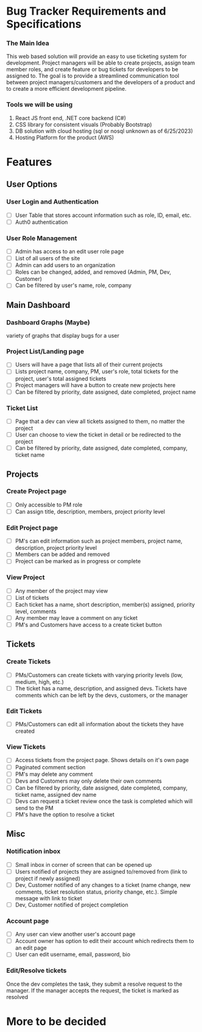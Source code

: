  # Bug Tracker Requirements and Specifications 

 ### The Main Idea

This web based solution will provide an easy to use ticketing system for development. Project managers will be able to create projects, assign team member roles, and create feature or bug tickets for developers to be assigned to. The goal is to provide a streamlined communication tool between project managers/customers and the developers of a product and to create a more efficient development pipeline.

### Tools we will be using

1. React JS front end, .NET core backend (C#)
2. CSS library for consistent visuals (Probably Bootstrap)
3. DB solution with cloud hosting (sql or nosql unknown as of 6/25/2023)
4. Hosting Platform for the product (AWS)

# Features


## User Options
### User Login and Authentication
- [ ] User Table that stores account information such as role, ID, email, etc.
- [ ] Auth0 authentication

### User Role Management
- [ ] Admin has access to an edit user role page
- [ ] List of all users of the site
- [ ] Admin can add users to an organization
- [ ] Roles can be changed, added, and removed (Admin, PM, Dev, Customer)
- [ ] Can be filtered by user's name, role, company

## Main Dashboard
### Dashboard Graphs (Maybe)
variety of graphs that display bugs for a user

### Project List/Landing page
- [ ] Users will have a page that lists all of their current projects
- [ ] Lists project name, company, PM, user's role, total tickets for the project, user's total assigned tickets
- [ ] Project managers will have a button to create new projects here
- [ ] Can be filtered by priority, date assigned, date completed, project name

### Ticket List
- [ ] Page that a dev can view all tickets assigned to them, no matter the project
- [ ] User can choose to view the ticket in detail or be redirected to the project
- [ ] Can be filtered by priority, date assigned, date completed, company, ticket name

## Projects

### Create Project page
- [ ] Only accessible to PM role
- [ ] Can assign title, description, members, project priority level

### Edit Project page
- [ ] PM's can edit information such as project members, project name, description, project priority level
- [ ] Members can be added and removed
- [ ] Project can be marked as in progress or complete

### View Project
- [ ] Any member of the project may view
- [ ] List of tickets
- [ ] Each ticket has a name, short description, member(s) assigned, priority level, comments
- [ ] Any member may leave a comment on any ticket
- [ ] PM's and Customers have access to a create ticket button

## Tickets

### Create Tickets
- [ ] PMs/Customers can create tickets with varying priority levels (low, medium, high, etc.)
- [ ] The ticket has a name, description, and assigned devs. Tickets have comments which can be left by the devs, customers, or the manager

### Edit Tickets
- [ ] PMs/Customers can edit all information about the tickets they have created

### View Tickets
- [ ] Access tickets from the project page. Shows details on it's own page
- [ ] Paginated comment section
- [ ] PM's may delete any comment
- [ ] Devs and Customers may only delete their own comments
- [ ] Can be filtered by priority, date assigned, date completed, company, ticket name, assigned dev name
- [ ] Devs can request a ticket review once the task is completed which will send to the PM
- [ ] PM's have the option to resolve a ticket

## Misc

### Notification inbox
- [ ] Small inbox in corner of screen that can be opened up
- [ ] Users notified of projects they are assigned to/removed from (link to project if newly assigned)
- [ ] Dev, Customer notified of any changes to a ticket (name change, new comments, ticket resolution status, priority change, etc.). Simple message with link to ticket
- [ ] Dev, Customer notified of project completion

### Account page
- [ ] Any user can view another user's account page
- [ ] Account owner has option to edit their account which redirects them to an edit page
- [ ] User can edit username, email, password, bio

### Edit/Resolve tickets
Once the dev completes the task, they submit a resolve request to the manager. If the manager accepts the request, the ticket is marked as resolved

# More to be decided
